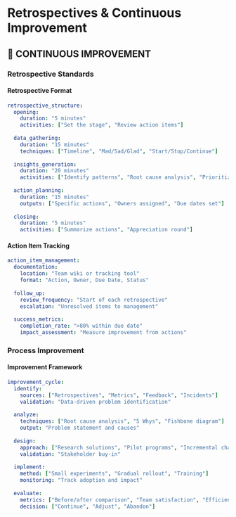 <!-- version: shard-20250825154349 -->
<!-- last-updated: 2025-08-25T15:43:49Z -->
<!-- document-type: engineering-rule-shard -->
<!-- parent-document: consolidated-rules -->

# Retrospectives & Continuous Improvement

## 🚀 **CONTINUOUS IMPROVEMENT**

### **Retrospective Standards**

#### **Retrospective Format**
```yaml
retrospective_structure:
  opening: 
    duration: "5 minutes"
    activities: ["Set the stage", "Review action items"]
    
  data_gathering:
    duration: "15 minutes"
    techniques: ["Timeline", "Mad/Sad/Glad", "Start/Stop/Continue"]
    
  insights_generation:
    duration: "20 minutes"
    activities: ["Identify patterns", "Root cause analysis", "Prioritize issues"]
    
  action_planning:
    duration: "15 minutes"
    outputs: ["Specific actions", "Owners assigned", "Due dates set"]
    
  closing:
    duration: "5 minutes"
    activities: ["Summarize actions", "Appreciation round"]
```

#### **Action Item Tracking**
```yaml
action_item_management:
  documentation:
    location: "Team wiki or tracking tool"
    format: "Action, Owner, Due Date, Status"
    
  follow_up:
    review_frequency: "Start of each retrospective"
    escalation: "Unresolved items to management"
    
  success_metrics:
    completion_rate: ">80% within due date"
    impact_assessment: "Measure improvement from actions"
```

### **Process Improvement**

#### **Improvement Framework**
```yaml
improvement_cycle:
  identify:
    sources: ["Retrospectives", "Metrics", "Feedback", "Incidents"]
    validation: "Data-driven problem identification"
    
  analyze:
    techniques: ["Root cause analysis", "5 Whys", "Fishbone diagram"]
    output: "Problem statement and causes"
    
  design:
    approach: ["Research solutions", "Pilot programs", "Incremental changes"]
    validation: "Stakeholder buy-in"
    
  implement:
    method: ["Small experiments", "Gradual rollout", "Training"]
    monitoring: "Track adoption and impact"
    
  evaluate:
    metrics: ["Before/after comparison", "Team satisfaction", "Efficiency gains"]
    decision: ["Continue", "Adjust", "Abandon"]
```

